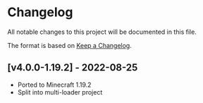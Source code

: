 # Changelog
All notable changes to this project will be documented in this file.

The format is based on [Keep a Changelog].

## [v4.0.0-1.19.2] - 2022-08-25
- Ported to Minecraft 1.19.2
- Split into multi-loader project

[Keep a Changelog]: https://keepachangelog.com/en/1.0.0/
